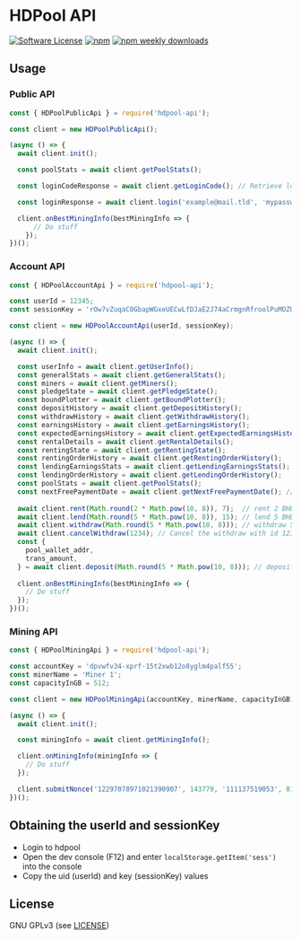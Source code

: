 HDPool API
======

[![Software License](https://img.shields.io/badge/license-GPL--3.0-brightgreen.svg?style=flat-square)](LICENSE)
[![npm](https://img.shields.io/npm/v/hdpool-api.svg?style=flat-square)](https://www.npmjs.com/package/hdpool-api)
[![npm weekly downloads](https://img.shields.io/npm/dw/hdpool-api.svg?style=flat-square)](https://www.npmjs.com/package/hdpool-api)

## Usage

### Public API
```javascript
const { HDPoolPublicApi } = require('hdpool-api');

const client = new HDPoolPublicApi();

(async () => {
  await client.init();

  const poolStats = await client.getPoolStats();

  const loginCodeResponse = await client.getLoginCode(); // Retrieve login code png

  const loginResponse = await client.login('example@mail.tld', 'mypassword', '123456');

  client.onBestMiningInfo(bestMiningInfo => {
      // Do stuff
    });
})();
```

### Account API
```javascript
const { HDPoolAccountApi } = require('hdpool-api');

const userId = 12345;
const sessionKey = 'rOw7vZuqaC0GbapWGxeUECwLfDJaE2J74aCrmgnRfroolPuMOZUX7GotMRsy';

const client = new HDPoolAccountApi(userId, sessionKey);

(async () => {
  await client.init();

  const userInfo = await client.getUserInfo();
  const generalStats = await client.getGeneralStats();
  const miners = await client.getMiners();
  const pledgeState = await client.getPledgeState();
  const boundPlotter = await client.getBoundPlotter();
  const depositHistory = await client.getDepositHistory();
  const withdrawHistory = await client.getWithdrawHistory();
  const earningsHistory = await client.getEarningsHistory();
  const expectedEarningsHistory = await client.getExpectedEarningsHistory();
  const rentalDetails = await client.getRentalDetails();
  const rentingState = await client.getRentingState();
  const rentingOrderHistory = await client.getRentingOrderHistory();
  const lendingEarningsStats = await client.getLendingEarningsStats();
  const lendingOrderHistory = await client.getLendingOrderHistory();
  const poolStats = await client.getPoolStats();
  const nextFreePaymentDate = await client.getNextFreePaymentDate(); // When we can send a payout without paying fees
  
  await client.rent(Math.round(2 * Math.pow(10, 8)), 7);  // rent 2 BHD for 7 days
  await client.lend(Math.round(5 * Math.pow(10, 8)), 15); // lend 5 BHD for 15 days
  await client.withdraw(Math.round(5 * Math.pow(10, 8))); // withdraw 5 BHD
  await client.cancelWithdraw(1234); // Cancel the withdraw with id 1234
  const {
    pool_wallet_addr,
    trans_amount,
  } = await client.deposit(Math.round(5 * Math.pow(10, 8))); // deposit 5 BHD, actual amount to send might differ
  
  client.onBestMiningInfo(bestMiningInfo => {
    // Do stuff
  });
})();
```

### Mining API
```javascript
const { HDPoolMiningApi } = require('hdpool-api');

const accountKey = 'dpvwfv34-xprf-15t2xwb12o8yglm4palf55';
const minerName = 'Miner 1';
const capacityInGB = 512;

const client = new HDPoolMiningApi(accountKey, minerName, capacityInGB);

(async () => {
  await client.init();

  const miningInfo = await client.getMiningInfo();

  client.onMiningInfo(miningInfo => {
    // Do stuff
  });

  client.submitNonce('12297078971021390907', 143779, '111137519053', 81);
})();
```

## Obtaining the userId and sessionKey

- Login to hdpool
- Open the dev console (F12) and enter `localStorage.getItem('sess')` into the console
- Copy the uid (userId) and key (sessionKey) values

## License

GNU GPLv3 (see [LICENSE](https://github.com/felixbrucker/hdpool-api/blob/master/LICENSE))
